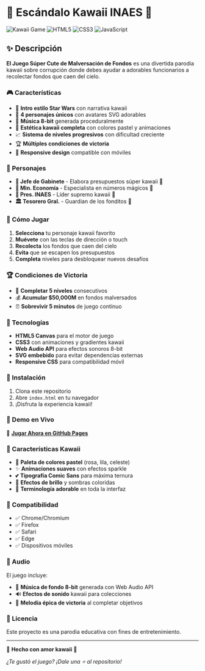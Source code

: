 # 🌸 Escándalo Kawaii INAES 🌸

![Kawaii Game](https://img.shields.io/badge/Game-Kawaii-FF69B4?style=for-the-badge&logo=gamepad)
![HTML5](https://img.shields.io/badge/HTML5-E34F26?style=for-the-badge&logo=html5&logoColor=white)
![CSS3](https://img.shields.io/badge/CSS3-1572B6?style=for-the-badge&logo=css3&logoColor=white)
![JavaScript](https://img.shields.io/badge/JavaScript-F7DF1E?style=for-the-badge&logo=javascript&logoColor=black)

## ✨ Descripción

**El Juego Súper Cute de Malversación de Fondos** es una divertida parodia kawaii sobre corrupción donde debes ayudar a adorables funcionarios a recolectar fondos que caen del cielo.

### 🎮 Características

- 🌟 **Intro estilo Star Wars** con narrativa kawaii
- 🦄 **4 personajes únicos** con avatares SVG adorables
- 🎵 **Música 8-bit** generada proceduralmente
- 🌈 **Estética kawaii completa** con colores pastel y animaciones
- 📈 **Sistema de niveles progresivos** con dificultad creciente
- 🏆 **Múltiples condiciones de victoria**
- 📱 **Responsive design** compatible con móviles

### 🌸 Personajes

- **👔 Jefe de Gabinete** - Elabora presupuestos súper kawaii 💝
- **💼 Min. Economía** - Especialista en números mágicos 🌟  
- **🎩 Pres. INAES** - Líder supremo kawaii 🦄
- **🏛️ Tesorero Gral.** - Guardian de los fonditos 💎

### 🎯 Cómo Jugar

1. **Selecciona** tu personaje kawaii favorito
2. **Muévete** con las teclas de dirección o touch
3. **Recolecta** los fondos que caen del cielo
4. **Evita** que se escapen los presupuestos
5. **Completa** niveles para desbloquear nuevos desafíos

### 🏆 Condiciones de Victoria

- 🌟 **Completar 5 niveles** consecutivos
- 💰 **Acumular $50,000M** en fondos malversados
- ⏰ **Sobrevivir 5 minutos** de juego continuo

### 🎨 Tecnologías

- **HTML5 Canvas** para el motor de juego
- **CSS3** con animaciones y gradientes kawaii
- **Web Audio API** para efectos sonoros 8-bit
- **SVG embebido** para evitar dependencias externas
- **Responsive CSS** para compatibilidad móvil

### 🌟 Instalación

1. Clona este repositorio
2. Abre `index.html` en tu navegador
3. ¡Disfruta la experiencia kawaii!

### 🌈 Demo en Vivo

🔗 **[Jugar Ahora en GitHub Pages](https://TU_USUARIO.github.io/escandalo-kawaii-game/)**

### 🦄 Características Kawaii

- 🌸 **Paleta de colores pastel** (rosa, lila, celeste)
- ✨ **Animaciones suaves** con efectos sparkle
- 💕 **Tipografía Comic Sans** para máxima ternura
- 🌟 **Efectos de brillo** y sombras coloridas
- 🎀 **Terminología adorable** en toda la interfaz

### 📱 Compatibilidad

- ✅ Chrome/Chromium
- ✅ Firefox  
- ✅ Safari
- ✅ Edge
- ✅ Dispositivos móviles

### 🎵 Audio

El juego incluye:
- 🎼 **Música de fondo 8-bit** generada con Web Audio API
- 🔊 **Efectos de sonido** kawaii para colecciones
- 🎉 **Melodía épica de victoria** al completar objetivos

### 📄 Licencia

Este proyecto es una parodia educativa con fines de entretenimiento.

---

💖 **Hecho con amor kawaii** 💖

*¿Te gustó el juego? ¡Dale una ⭐ al repositorio!*
